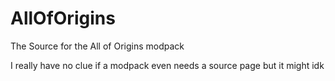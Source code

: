 # AllOfOrigins
The Source for the All of Origins modpack

I really have no clue if a modpack even needs a source page but it might idk
